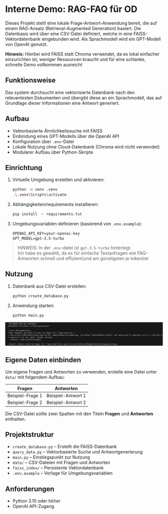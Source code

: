 # Interne Demo: RAG-FAQ für OD

Dieses Projekt stellt eine lokale Frage-Antwort-Anwendung bereit, die auf einem RAG-Ansatz (Retrieval-Augmented Generation) basiert. Die Datenbasis wird über eine CSV-Datei definiert, welche in eine FAISS-Vektordatenbank eingebunden wird. Als Sprachmodell wird ein GPT-Modell von OpenAI genutzt.

**Hinweis:** Hierbei wird FAISS statt Chroma verwendet, da es lokal einfacher einzurichten ist, weniger Ressourcen braucht und für eine schlanke, schnelle Demo vollkommen ausreicht


## Funktionsweise

Das system durchsucht eine vektorisierte Datenbank nach den relevantesten Dokumenten und übergibt diese an ein Sprachmodell, das auf Grundlage dieser Informationen eine Antwort generiert.

## Aufbau

- Vektorbasierte Ähnlichkeitssuche mit FAISS  
- Einbindung eines GPT-Modells über die OpenAI API  
- Konfiguration über `.env`-Datei  
- Lokale Nutzung ohne Cloud-Datenbank (Chroma wird nicht verwendet)  
- Modularer Aufbau über Python-Skripte  

## Einrichtung

1. Virtuelle Umgebung erstellen und aktivieren:
   ```bash
   python -m venv .venv
   .\.venv\Scripts\activate
   ```

2. Abhängigkeiten/requirements installieren:
   ```bash
   pip install -r requirements.txt
   ```

3. Umgebungsvariablen definieren (basierend von `.env.example`):
   ```env
   OPENAI_API_KEY=your-openai-key
   GPT_MODEL=gpt-3.5-turbo
   ```
> HINWEIS: In der `.env`-datei ist `gpt-3.5-turbo` hinterlegt.  
> Ich habe es gewählt, da es für einfache Textanfragen wie FAQ-Antworten schnell und effizient(und am günstigsten je token)ist


## Nutzung

1. Datenbank aus CSV-Datei erstellen:
   ```bash
   python create_database.py
   ```

2. Anwendung starten:
   ```bash
   python main.py
   ```

![Beispielausgabe](image.png)

## Eigene Daten einbinden

Um eigene Fragen und Antworten zu verwenden, erstelle eine Datei unter `data/` mit folgendem Aufbau:

| Fragen            | Antworten                |
|------------------|--------------------------|
| Beispiel-Frage 1 | Beispiel-Antwort 1       |
| Beispiel-Frage 2 | Beispiel-Antwort 2       |

Die CSV-Datei sollte zwei Spalten mit den Titeln **Fragen** und **Antworten** enthalten.

## Projektstruktur

- `create_database.py` – Erstellt die FAISS-Datenbank  
- `query_data.py` – Vektorbasierte Suche und Antwortgenerierung  
- `main.py` – Einstiegspunkt zur Nutzung  
- `data/` – CSV-Dateien mit Fragen und Antworten  
- `faiss_index/` – Persistente Vektordatenbank  
- `.env.example` – Vorlage für Umgebungsvariablen  


## Anforderungen

- Python 3.10 oder höher  
- OpenAI API-Zugang